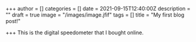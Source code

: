 +++
author = []
categories = []
date = 2021-09-15T12:40:00Z
description = ""
draft = true
image = "/images/image.jfif"
tags = []
title = "My first blog post!"

+++
This is the digital speedometer that I bought online.